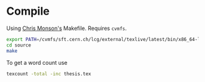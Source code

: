 # Compile

Using [Chris Monson's](https://github.com/shiblon/latex-makefile) Makefile.
Requires `cvmfs`.

```bash
export PATH=/cvmfs/sft.cern.ch/lcg/external/texlive/latest/bin/x86_64-linux:$PATH
cd source 
make
```

To get a word count use

```bash
texcount -total -inc thesis.tex
```